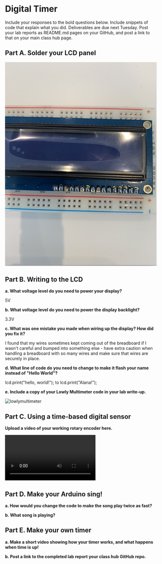 # Digital Timer
 
Include your responses to the bold questions below. Include snippets of code that explain what you did. Deliverables are due next Tuesday. Post your lab reports as README.md pages on your GitHub, and post a link to that on your main class hub page.

## Part A. Solder your LCD panel

![soldered](https://github.com/AlanaCrognale/IDD-Fa19-Lab2/blob/master/soldered.png)

## Part B. Writing to the LCD
 
**a. What voltage level do you need to power your display?**

5V

**b. What voltage level do you need to power the display backlight?**

3.3V
   
**c. What was one mistake you made when wiring up the display? How did you fix it?**

I found that my wires sometimes kept coming out of the breadboard if I wasn't careful and bumped into something else - have extra caution when handling a breadboard with so many wires and make sure that wires are securely in place.

**d. What line of code do you need to change to make it flash your name instead of "Hello World"?**

lcd.print("hello, world!"); to lcd.print("Alana!");
 
**e. Include a copy of your Lowly Multimeter code in your lab write-up.**

![lowlymultimeter](https://github.com/AlanaCrognale/IDD-Fa19-Lab2/blob/master/Lowly_Multimeter.ino)

## Part C. Using a time-based digital sensor

**Upload a video of your working rotary encoder here.**

![lowlymultimeter](https://github.com/AlanaCrognale/IDD-Fa19-Lab2/blob/master/Rotary%20Encoder.mov)

## Part D. Make your Arduino sing!

**a. How would you change the code to make the song play twice as fast?**
 
**b. What song is playing?**


## Part E. Make your own timer

**a. Make a short video showing how your timer works, and what happens when time is up!**

**b. Post a link to the completed lab report your class hub GitHub repo.**
